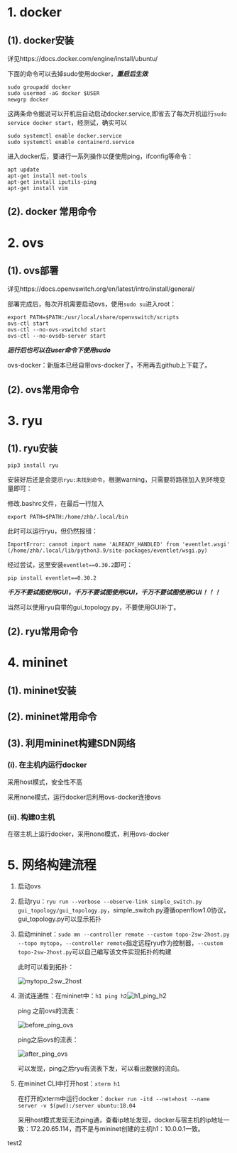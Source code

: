 # 1. docker

## (1). docker安装

详见https://docs.docker.com/engine/install/ubuntu/

下面的命令可以去掉sudo使用docker，***重启后生效***

```shell
sudo groupadd docker
sudo usermod -aG docker $USER
newgrp docker
```

这两条命令据说可以开机后自动启动docker.service,即省去了每次开机运行`sudo service docker start`，经测试，确实可以

```shell
sudo systemctl enable docker.service
sudo systemctl enable containerd.service
```

进入docker后，要进行一系列操作以便使用ping，ifconfig等命令：

```shell
apt update
apt-get install net-tools
apt-get install iputils-ping
apt-get install vim
```

## (2). docker 常用命令



# 2. ovs

## (1). ovs部署

详见https://docs.openvswitch.org/en/latest/intro/install/general/

部署完成后，每次开机需要启动ovs，使用`sudo su`进入root：

```shell
export PATH=$PATH:/usr/local/share/openvswitch/scripts
ovs-ctl start
ovs-ctl --no-ovs-vswitchd start
ovs-ctl --no-ovsdb-server start
```

***运行后也可以在user命令下使用sudo***

ovs-docker：新版本已经自带ovs-docker了，不用再去github上下载了。

## (2). ovs常用命令



# 3. ryu

## (1). ryu安装

`pip3 install ryu`

安装好后还是会提示`ryu:未找到命令`，根据warning，只需要将路径加入到环境变量即可：

修改.bashrc文件，在最后一行加入

`export PATH=$PATH:/home/zhb/.local/bin`

此时可以运行ryu，但仍然报错：

`ImportError: cannot import name 'ALREADY_HANDLED' from 'eventlet.wsgi' (/home/zhb/.local/lib/python3.9/site-packages/eventlet/wsgi.py)`

经过尝试，这里安装`eventlet==0.30.2`即可：

`pip install eventlet==0.30.2`

***千万不要试图使用GUI，千万不要试图使用GUI，千万不要试图使用GUI！！！***

当然可以使用ryu自带的gui_topology.py，不要使用GUI补丁。

## (2). ryu常用命令



# 4. mininet

## (1). mininet安装



## (2). mininet常用命令



## (3). 利用mininet构建SDN网络

### (i). 在主机内运行docker

采用host模式，安全性不高

采用none模式，运行docker后利用ovs-docker连接ovs

### (ii). 构建0主机

在宿主机上运行docker，采用none模式，利用ovs-docker

# 5. 网络构建流程

1. 启动ovs

2. 启动ryu：`ryu run --verbose --observe-link simple_switch.py gui_topology/gui_topology.py`，simple_switch.py遵循openflow1.0协议，gui_topology.py可以显示拓扑

3. 启动mininet：`sudo mn --controller remote --custom topo-2sw-2host.py --topo mytopo`，`--controller remote`指定远程ryu作为控制器，`--custom topo-2sw-2host.py`可以自己编写该文件实现拓扑的构建

   此时可以看到拓扑：

   ![mytopo_2sw_2host](/home/zhb/Desktop/mytopo_2sw_2host.png)

4. 测试连通性：在mininet中：`h1 ping h2`![h1_ping_h2](/home/zhb/Desktop/h1_ping_h2.png)

   ping 之前ovs的流表：

   ![before_ping_ovs](/home/zhb/Desktop/before_ping_ovs.png)

   ping之后ovs的流表：

   ![after_ping_ovs](/home/zhb/Desktop/after_ping_ovs.png)

   可以发现，ping之后ryu有流表下发，可以看出数据的流向。

5. 在mininet CLI中打开host：`xterm h1`

   在打开的xterm中运行docker：`docker run -itd --net=host --name server -v $(pwd):/server ubuntu:18.04`

   采用host模式发现无法ping通，查看ip地址发现，docker与宿主机的ip地址一致：172.20.65.114，而不是与mininet创建的主机h1：10.0.0.1一致。

test2
